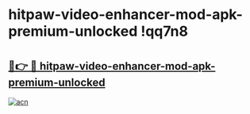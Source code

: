 # hitpaw-video-enhancer-mod-apk-premium-unlocked !qq7n8

# <h2><a href="https://zbu5bg.esa.edu.pl?title=hitpaw-video-enhancer-mod-apk-premium-unlocked&ref=qq7n8">🔗👉 🔴 hitpaw-video-enhancer-mod-apk-premium-unlocked</a></h2>

[![acn](https://github.com/user-attachments/assets/0f9c940e-d8b0-45ae-aac7-cd30a18b3e1c)](https://zbu5bg.esa.edu.pl?title=hitpaw-video-enhancer-mod-apk-premium-unlocked&ref=qq7n8)

